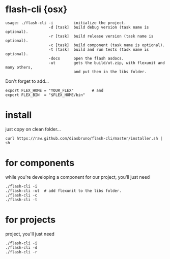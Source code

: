 flash-cli {osx}
=========

```
usage: ./flash-cli -i         initialize the project.
                   -d [task]  build debug version (task name is optional).
                   -r [task]  build release version (task name is optional).
                   -c [task]  build component (task name is optional).
                   -t [task]  build and run tests (task name is optional).
                   -docs      open the flash asdocs.
                   -ut        gets the build/ut.zip, with flexunit and many others,
                              and put them in the libs folder.
``` 

Don't forget to add...

``` 
export FLEX_HOME = "YOUR_FLEX"        # and 
export FLEX_BIN  = "$FLEX_HOME/bin"
```

install
=========

just copy on clean folder...

```
curl https://raw.github.com/diasbruno/flash-cli/master/installer.sh | sh
```

for components
=========

while you're developing a component for our project, you'll just need

```
./flash-cli -i
./flash-cli -ut  # add flexunit to the libs folder.
./flash-cli -c 
./flash-cli -t 
```

for projects
=========

project, you'll just need
```
./flash-cli -i
./flash-cli -d
./flash-cli -r
```
